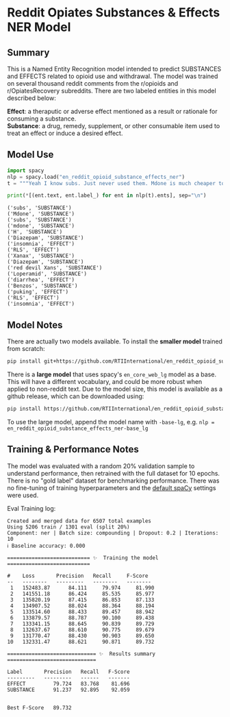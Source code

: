 # Reddit Opiates Substances & Effects NER Model
## Summary

This is a Named Entity Recognition model intended to predict SUBSTANCES and EFFECTS related to opioid use and withdrawal. The model was trained on several thousand reddit comments from the r/opioids and r/OpiatesRecovery subreddits. There are two labeled entities in this model described below:

**Effect**: a theraputic or adverse effect mentioned as a result or rationale for consuming a substance.  
**Substance**: a drug, remedy, supplement, or other consumable item used to treat an effect or induce a desired effect.

## Model Use

```python
import spacy
nlp = spacy.load("en_reddit_opioid_substance_effects_ner")
t = """Yeah I know subs. Just never used them. Mdone is much cheaper to get and you dont have to wait untill you can use them. But I think if you really want to get off your DOC then subs are more powerfull cause they block the receptors. I myself have taken once 120mg of mdone and craved H so much that I used it to and nearly OD'd but everytime I detox I use Diazepam too. It really helps me with the insomnia and the RLS. But I prefer Xanax more. They are stronger and most of the detox time I sleep cause of them but I take high doses like 10-15mg per day plus 100mg of Diazepam through out the day and take 3 times a day the 5mg red devil Xans. It works wonders for me. Then I also use Loperamid against the diarrhea. And yeah that makes wds easy for me. Benzos are really a godsend for wds. If you have enough then detox is super easy. The last time I detoxed I had nothing because of my poor planing amd it was super hard but it was bearable. Just the puking was the hell and the RLS and insomnia. But after 5 days everything was over and I managed to stay sober for a few weeks."""

print(*[(ent.text, ent.label_) for ent in nlp(t).ents], sep="\n")
```
```
('subs', 'SUBSTANCE')
('Mdone', 'SUBSTANCE')
('subs', 'SUBSTANCE')
('mdone', 'SUBSTANCE')
('H', 'SUBSTANCE')
('Diazepam', 'SUBSTANCE')
('insomnia', 'EFFECT')
('RLS', 'EFFECT')
('Xanax', 'SUBSTANCE')
('Diazepam', 'SUBSTANCE')
('red devil Xans', 'SUBSTANCE')
('Loperamid', 'SUBSTANCE')
('diarrhea', 'EFFECT')
('Benzos', 'SUBSTANCE')
('puking', 'EFFECT')
('RLS', 'EFFECT')
('insomnia', 'EFFECT')
```

## Model Notes

There are actually two models available. To install the **smaller model** trained from scratch:

```bash
pip install git+https://github.com/RTIInternational/en_reddit_opioid_substance_effects_ner/
```

There is a **large model** that uses spacy's `en_core_web_lg` model as a base. This will have a different vocabulary, and could be more robust when applied to non-reddit text. Due to the model size, this model is available as a github release, which can be downloaded using:

```bash
pip install https://github.com/RTIInternational/en_reddit_opioid_substance_effects_ner/releases/download/v0.0.1/en_reddit_opioid_substance_effects_ner-base_lg-0.0.1.tar.gz
```

To use the large model, append the model name with `-base-lg`, e.g. `nlp = en_reddit_opioid_substance_effects_ner-base_lg`

## Training & Performance Notes

The model was evaluated with a random 20% validation sample to understand performance, then retrained with the full dataset for 10 epochs. There is no "gold label" dataset for benchmarking performance. There was no fine-tuning of training hyperparameters and the [default spaCy](https://web.archive.org/web/20201023185142if_/https://spacy.io/api/cli#train-hyperparams) settings were used.

Eval Training log:

```
Created and merged data for 6507 total examples
Using 5206 train / 1301 eval (split 20%)
Component: ner | Batch size: compounding | Dropout: 0.2 | Iterations: 10
ℹ Baseline accuracy: 0.000

=========================== ✨  Training the model ===========================

#    Loss       Precision   Recall     F-Score 
--   --------   ---------   --------   --------
 1   152483.87      84.111     79.974     81.990
 2   141551.18      86.424     85.535     85.977
 3   135820.19      87.415     86.853     87.133
 4   134907.52      88.024     88.364     88.194
 5   133514.60      88.433     89.457     88.942
 6   133879.57      88.787     90.100     89.438
 7   133341.15      88.645     90.839     89.729
 8   132637.67      88.610     90.775     89.679
 9   131770.47      88.430     90.903     89.650
10   132331.47      88.621     90.871     89.732

============================= ✨  Results summary =============================

Label       Precision   Recall   F-Score
---------   ---------   ------   -------
EFFECT         79.724   83.768    81.696
SUBSTANCE      91.237   92.895    92.059


Best F-Score   89.732
```